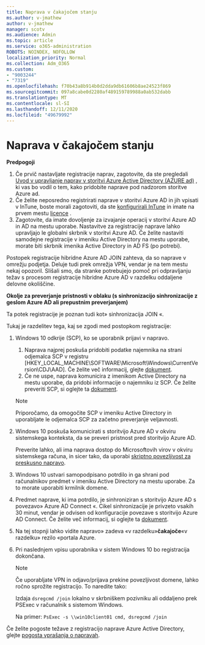```yaml
---
title: Naprava v čakajočem stanju
ms.author: v-jmathew
author: v-jmathew
manager: scotv
ms.audience: Admin
ms.topic: article
ms.service: o365-administration
ROBOTS: NOINDEX, NOFOLLOW
localization_priority: Normal
ms.collection: Adm_O365
ms.custom:
- "9003244"
- "7319"
ms.openlocfilehash: f70b43a8b914b0d2dda9db61606b8ae24523f869
ms.sourcegitcommit: 097a8cabe0d2280af489159789988a0ab532dabb
ms.translationtype: MT
ms.contentlocale: sl-SI
ms.lasthandoff: 12/11/2020
ms.locfileid: "49679992"
---
```

# <a name="device-in-pending-state"></a>Naprava v čakajočem stanju

**Predpogoji**

1. Če prvič nastavljate registracije naprav, zagotovite, da ste pregledali [Uvod v upravljanje naprav v storitvi Azure Active Directory (AZURE ad)](https://docs.microsoft.com/azure/active-directory/devices/overview?WT.mc_id=Portal-Microsoft_Azure_Support) , ki vas bo vodil o tem, kako pridobite naprave pod nadzorom storitve Azure ad.
2. Če želite neposredno registrirati naprave v storitvi Azure AD in jih vpisati v InTune, boste morali zagotoviti, da ste [konfigurirali InTune](https://docs.microsoft.com/mem/intune/enrollment/device-enrollment?WT.mc_id=Portal-Microsoft_Azure_Support) in imate na prvem mestu [licence](https://docs.microsoft.com/mem/intune/fundamentals/licenses-assign?WT.mc_id=Portal-Microsoft_Azure_Support) .
3. Zagotovite, da imate dovoljenje za izvajanje operacij v storitvi Azure AD in AD na mestu uporabe. Nastavitve za registracije naprave lahko upravljajo le globalni skrbnik v storitvi Azure AD. Če želite nastaviti samodejne registracije v imeniku Active Directory na mestu uporabe, morate biti skrbnik imenika Active Directory in AD FS (po potrebi).

Postopek registracije hibridne Azure AD JOIN zahteva, da so naprave v omrežju podjetja. Deluje tudi prek omrežja VPN, vendar je na tem mestu nekaj opozoril. Slišali smo, da stranke potrebujejo pomoč pri odpravljanju težav s procesom registracije hibridne Azure AD v razdelku oddaljene delovne okoliščine.

**Okolje za preverjanje pristnosti v oblaku (s sinhronizacijo sinhronizacije z geslom Azure AD ali prepustnim preverjanjem)**

Ta potek registracije je poznan tudi kot» sinhronizacija JOIN «.

Tukaj je razdelitev tega, kaj se zgodi med postopkom registracije:

1. Windows 10 odkrije (SCP), ko se uporabnik prijavi v napravo.

    1. Naprava najprej poskuša pridobiti podatke najemnika na strani odjemalca SCP v registru [HKEY_LOCAL_MACHINE\SOFTWARE\Microsoft\Windows\CurrentVersion\CDJ\AAD]. Če želite več informacij, glejte [dokument](https://docs.microsoft.com/azure/active-directory/devices/hybrid-azuread-join-control).
    1. Če ne uspe, naprava komunicira z imenikom Active Directory na mestu uporabe, da pridobi informacije o najemniku iz SCP. Če želite preveriti SCP, si oglejte ta [dokument](https://docs.microsoft.com/azure/active-directory/devices/hybrid-azuread-join-manual#configure-a-service-connection-point).

    > [!NOTE]
    > Priporočamo, da omogočite SCP v imeniku Active Directory in uporabljate le odjemalca SCP za začetno preverjanje veljavnosti.

2. Windows 10 poskuša komunicirati s storitvijo Azure AD v okviru sistemskega konteksta, da se preveri pristnost pred storitvijo Azure AD.

    Preverite lahko, ali ima naprava dostop do Microsoftovih virov v okviru sistemskega računa, in sicer tako, da uporabi [skriptno povezljivost za preskusno napravo](https://gallery.technet.microsoft.com/Test-Device-Registration-3dc944c0).

3. Windows 10 ustvari samopodpisano potrdilo in ga shrani pod računalnikov predmet v imeniku Active Directory na mestu uporabe. Za to morate uporabiti krmilnik domene.

4. Predmet naprave, ki ima potrdilo, je sinhroniziran s storitvijo Azure AD s povezavo» Azure AD Connect «. Cikel sinhronizacije je privzeto vsakih 30 minut, vendar je odvisen od konfiguracije povezave s storitvijo Azure AD Connect. Če želite več informacij, si oglejte ta [dokument](https://docs.microsoft.com/azure/active-directory/hybrid/how-to-connect-sync-configure-filtering#organizational-unitbased-filtering).

5. Na tej stopnji lahko vidite napravo» zadeva «v razdelku»**čakajoče**«v razdelku» rezilo «portala Azure.

6. Pri naslednjem vpisu uporabnika v sistem Windows 10 bo registracija dokončana.

    > [!NOTE]
    > Če uporabljate VPN in odjavo/prijava prekine povezljivost domene, lahko ročno sprožite registracijo. To naredite tako:
    >
    > Izdaja `dsregcmd /join` lokalno v skrbniškem pozivniku ali oddaljeno prek PSExec v računalnik s sistemom Windows.
    >
    > Na primer: `PsExec -s \\win10client01 cmd, dsregcmd /join`

Če želite pogoste težave z registracijo naprave Azure Active Directory, glejte [pogosta vprašanja o napravah](https://docs.microsoft.com/azure/active-directory/devices/faq).
